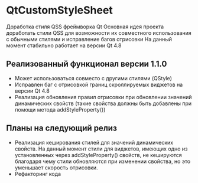 # QtCustomStyleSheet
Доработка стиля QSS фреймворка Qt
Основная идея проекта доработать стили QSS для возможности их совместного использования с обычными стилями и исправление багов отрисовки
На данный момент стабильно работает на версии Qt 4.8

## Реализованный функционал версии 1.1.0
* Может использоваться совместо с другими стилями (QStyle)
* Исправлен баг с отрисовкой границ скроллируемых виджетов на версии Qt 4.8
* Реализация обновления правил отрисовки при обновлении значений динамических свойств (такие свойства должны быть добавлены при помощи метода addStyleProperty())
## Планы на следующий релиз
* Реализация кеширования стилей для значений динамических свойств. На данный момент стили для виджетов, имеющих одно из установленных через addStyleProperty() свойств, не кешируются благодаря чему стили обновляются при изменении свойства, но это уменьшает скорость отрисовки.
* Рефакторинг кода
